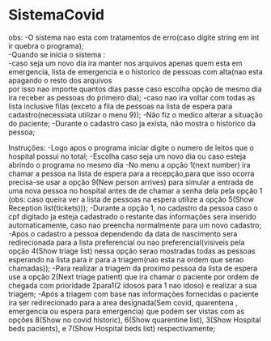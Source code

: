 # SistemaCovid

obs:
-O sistema nao esta com tratamentos de erro(caso digite string em int ir quebra o programa);<br/>
-Quando se inicia o sistema : <br/>
  -caso seja um novo dia ira manter nos arquivos apenas quem esta em emergencia, lista de emergencia e o historico de pessoas com alta(nao esta apagando o resto dos arquivos<br/>
por isso nao importe quantos dias passe caso escolha opção de mesmo dia ira receber as pessoas do primeiro dia);
  -caso nao ira voltar com todas as lista inclusive filas (exceto a fila de pessoas na lista de espera para cadastro(necessiata utilizar o menu 9));
-Não fiz o medico alterar a situação do paciente;
-Durante o cadastro caso ja exista, não mostra o historico da pessoa;

  
Instruções: 
-Logo apos o programa iniciar digite o numero de leitos que o hospital possui no total;
-Escolha caso seja um novo dia ou caso esteja abrindo o programa no mesmo dia
-No menu a opção 1(next number) ira chamar a pessoa na lista de espera para a recepção,para que isso ocorra precisa-se usar a opção 9(New person arrives) para simular a
entrada de uma nova pessoa no hospital antes de de chamar a senha dela pela opção 1
(obs: caso queira ver a lista de pessoas na espera utilize a opção 5(Show Reception list(tickets)));
-Durante a opção 1, no cadastro da pessoa caso o cpf digitado ja esteja cadastrado o restante das informações sera inserido automaticamente, caso nao preencha
normalmente para um novo cadastro;
-Apos o cadastro a pessoa dependendo da data de nascimento sera redirecionada para a lista preferencial ou nao preferencial(visiveis pela opção 4(Show triage list) nessa opção
serao mostradas todas as pessoas esperando na lista para ir para a triagem(nao esta na ordem que serao chamadas));
-Para realizar a triagem da proximo pessoa da lista de espera use a opção 2(Next triage patient) que ira chamar o paciente por ordem de chegada com prioridade 2para1(2 idosos
para 1 nao idoso) e realizar a sua triagem;
-Após a triagem com base nas informações fornecidas o paciente ira ser redirecionado para a area designada(Sem covid, quarentena , emergencia ou espera para emergencia)
que podem ser vistas com as opções 8(Show no covid historic), 6(Show quarentine list), 3(Show Hospital beds pacients), e 7(Show Hospital beds list) respectivamente;
